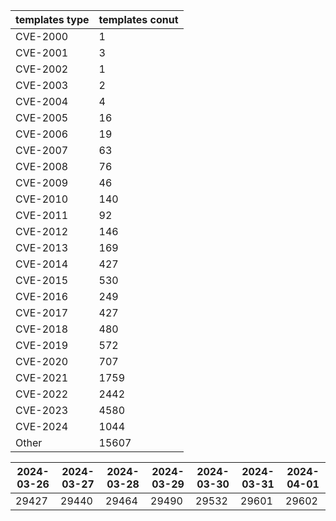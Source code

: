 | templates type | templates conut | 
| --- | --- | 
| CVE-2000 | 1 |
| CVE-2001 | 3 |
| CVE-2002 | 1 |
| CVE-2003 | 2 |
| CVE-2004 | 4 |
| CVE-2005 | 16 |
| CVE-2006 | 19 |
| CVE-2007 | 63 |
| CVE-2008 | 76 |
| CVE-2009 | 46 |
| CVE-2010 | 140 |
| CVE-2011 | 92 |
| CVE-2012 | 146 |
| CVE-2013 | 169 |
| CVE-2014 | 427 |
| CVE-2015 | 530 |
| CVE-2016 | 249 |
| CVE-2017 | 427 |
| CVE-2018 | 480 |
| CVE-2019 | 572 |
| CVE-2020 | 707 |
| CVE-2021 | 1759 |
| CVE-2022 | 2442 |
| CVE-2023 | 4580 |
| CVE-2024 | 1044 |
| Other | 15607 |


|2024-03-26 | 2024-03-27 | 2024-03-28 | 2024-03-29 | 2024-03-30 | 2024-03-31 | 2024-04-01|
|--- | ------ | ------ | ------ | ------ | ------ | ---|
|29427 | 29440 | 29464 | 29490 | 29532 | 29601 | 29602|
